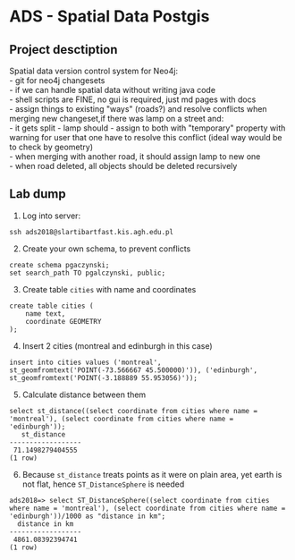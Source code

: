 # ADS - Spatial Data Postgis

## Project desctiption  
  Spatial data version control system for Neo4j:  
    - git for neo4j changesets  
    - if we can handle spatial data without writing java code  
    - shell scripts are FINE, no gui is required, just md pages with docs  
    - assign things to existing "ways" (roads?) and resolve conflicts when merging new changeset,if there was lamp on a street and:  
        - it gets split - lamp should - assign to both with "temporary" property with warning for user that one have to resolve this conflict (ideal way would be to check by geometry)  
        - when merging with another road, it should assign lamp to new one  
        - when road deleted, all objects should be deleted recursively  
  
  
## Lab dump  

1. Log into server:
```
ssh ads2018@slartibartfast.kis.agh.edu.pl
```

2. Create your own schema, to prevent conflicts
```
create schema pgaczynski;
set search_path TO pgalczynski, public;
```

3. Create table `cities` with name and coordinates
```
create table cities (
    name text,
    coordinate GEOMETRY
);
```

4. Insert 2 cities (montreal and edinburgh in this case)
```
insert into cities values ('montreal', st_geomfromtext('POINT(-73.566667 45.500000)')), ('edinburgh', st_geomfromtext('POINT(-3.188889 55.953056)'));
```

5. Calculate distance between them
```
select st_distance((select coordinate from cities where name = 'montreal'), (select coordinate from cities where name = 'edinburgh'));
   st_distance
------------------
 71.1498279404555
(1 row)
```

6. Because `st_distance` treats points as it were on plain area, yet earth is not flat, hence `ST_DistanceSphere` is needed
```
ads2018=> select ST_DistanceSphere((select coordinate from cities where name = 'montreal'), (select coordinate from cities where name = 'edinburgh'))/1000 as "distance in km";
  distance in km
------------------
 4861.08392394741
(1 row)
```
